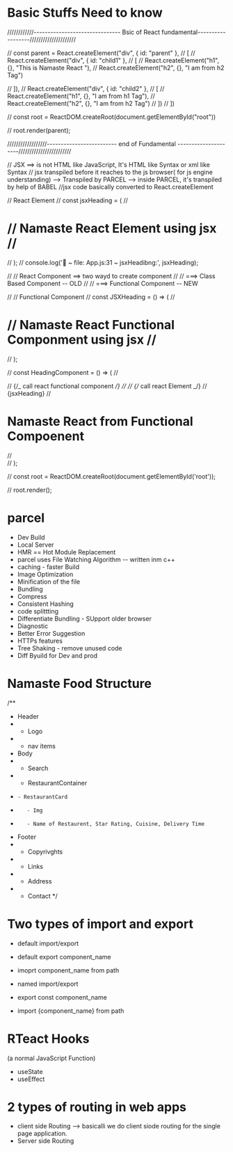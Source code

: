 # Basic Stuffs Need to know

////////////------------------------------- Bsic of React
fundamental------------------/////////////////////

// const parent = React.createElement("div", { id: "parent" }, // [ // React.createElement("div", {
id: "child1" }, // [ // React.createElement("h1", {}, "This is Namaste React "), //
React.createElement("h2", {}, "I am from h2 Tag")

// ]), // React.createElement("div", { id: "child2" }, // [ // React.createElement("h1", {}, "I am
from h1 Tag"), // React.createElement("h2", {}, "I am from h2 Tag") // ]) // ])

// const root = ReactDOM.createRoot(document.getElementById("root"))

// root.render(parent);

//////////////////------------------------- end of Fundamental
---------------------////////////////////////

// JSX ==> is not HTML like JavaScript, It's HTML like Syntax or xml like Syntax // jsx transpiled
before it reaches to the js browser( for js engine understanding) --> Transpiled by PARCEL -->
inside PARCEL, it's transpiled by help of BABEL //jsx code basically converted to
React.createElement

// React Element // const jsxHeading = ( // <h1 className='head' tabIndex='5'> // Namaste React
Element using jsx // </h1> // ); // console.log('🚀 ~ file: App.js:31 ~ jsxHeadibng:', jsxHeading);

// // React Component ==> two wayd to create component // // ===> Class Based Component -- OLD // //
===> Functional Component -- NEW

// // Functional Component // const JSXHeading = () => ( //

<h1 className='head' tabIndex='5'> // Namaste React Functional Componment using
jsx // </h1> // );

// const HeadingComponent = () => ( // <div id='container'> // {/_ call react functional component
_/} // <JSXHeading /> // {/_ call react Element _/} // {jsxHeading} //
<h1 className='heading'>Namaste React from Functional Compoenent</h1> // </div> // );

// const root = ReactDOM.createRoot(document.getElementById('root'));

// root.render(<HeadingComponent />);

# parcel

- Dev Build
- Local Server
- HMR == Hot Module Replacement
- parcel uses File Watching Algorithm -- written inm c++
- caching - faster Build
- Image Optimization
- Minification of the file
- Bundling
- Compress
- Consistent Hashing
- code splittting
- Differentiate Bundling - SUpport older browser
- Diagnostic
- Better Error Suggestion
- HTTPs features
- Tree Shaking - remove unused code
- Diff Byuild for Dev and prod

# Namaste Food Structure

/\*\*

- Header
- - Logo
- - nav items
- Body
- - Search
- - RestaurantContainer
-     - RestaurantCard
-        - Img
-        - Name of Restaurent, Star Rating, Cuisine, Delivery Time
- Footer
- - Copyrivghts
- - Links
- - Address
- - Contact \*/

# Two types of import and export

- default import/export
- default export component_name
- imoprt component_name from path

- named import/export
- export const component_name
- import {component_name} from path

# RTeact Hooks

(a normal JavaScript Function)

- useState
- useEffect

# 2 types of routing in web apps

- client side Routing --> basicalli we do client siode routing for the single page application.
- Server side Routing
